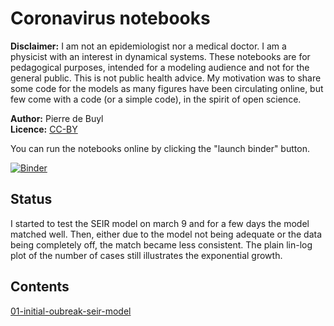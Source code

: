 # Coronavirus notebooks

**Disclaimer:** I am not an epidemiologist nor a medical doctor. I am a
physicist with an interest in dynamical systems. These notebooks are for
pedagogical purposes, intended for a modeling audience and not for the
general public. This is not public health advice. My motivation was to
share some code for the models as many figures have been circulating
online, but few come with a code (or a simple code), in the spirit
of open science.

**Author:** Pierre de Buyl  
**Licence:** [CC-BY](https://creativecommons.org/licenses/by/4.0/)


You can run the notebooks online by clicking the "launch binder" button.

[![Binder](https://mybinder.org/badge_logo.svg)](https://mybinder.org/v2/gh/pdebuyl/coronavirus_notebooks/master)

## Status

I started to test the SEIR model on march 9 and for a few days the model
matched well. Then, either due to the model not being adequate or the data
being completely off, the match became less consistent. The plain lin-log plot
of the number of cases still illustrates the exponential growth.

## Contents

[01-initial-oubreak-seir-model](01-initial-oubreak-seir-model.ipynb)
